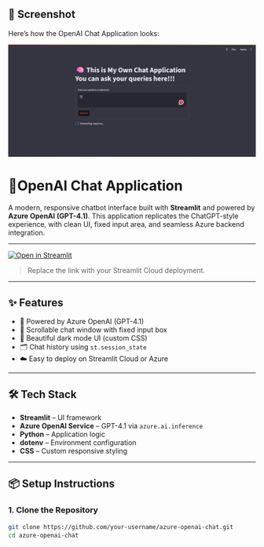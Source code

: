 ## 📸 Screenshot

Here’s how the OpenAI Chat Application looks:

![Chatbot UI Screenshot](https://github.com/akashsingh62/openaichat/blob/main/chatbot%20screen%20shot%20.png?raw=true)


# 🧠OpenAI Chat Application

A modern, responsive chatbot interface built with **Streamlit** and powered by **Azure OpenAI (GPT-4.1)**. This application replicates the ChatGPT-style experience, with clean UI, fixed input area, and seamless Azure backend integration.

---

[![Open in Streamlit](https://static.streamlit.io/badges/streamlit_badge_black_white.svg)](https://intellichatbot.streamlit.app/)


> Replace the link with your Streamlit Cloud deployment.

---

## ✨ Features

- 🧠 Powered by Azure OpenAI (GPT-4.1)
- 💬 Scrollable chat window with fixed input box
- 🎨 Beautiful dark mode UI (custom CSS)
- 🗂️ Chat history using `st.session_state`
- ☁️ Easy to deploy on Streamlit Cloud or Azure

---

## 🛠 Tech Stack

- **Streamlit** – UI framework
- **Azure OpenAI Service** – GPT-4.1 via `azure.ai.inference`
- **Python** – Application logic
- **dotenv** – Environment configuration
- **CSS** – Custom responsive styling

---

## 📦 Setup Instructions

### 1. Clone the Repository

```bash
git clone https://github.com/your-username/azure-openai-chat.git
cd azure-openai-chat

